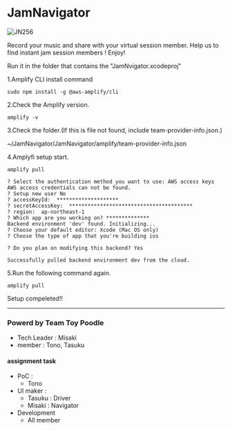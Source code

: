 # JamNavigator

![JN256](https://user-images.githubusercontent.com/34669114/145498929-dadff436-fe3c-4198-a269-2d0ac8fda85a.png)

Record your music and share with your virtual session member.
Help us to find instant jam session members !
Enjoy!

Run it in the folder that contains the "JamNvigator.xcodeproj"


1.Amplify CLI install command
```
sudo npm install -g @aws-amplify/cli
```

2.Check the Amplify version.
```
amplify -v
```

3.Check the folder.(If this is file not found, include team-provider-info.json.)

~/JamNavigator/JamNavigator/amplify/team-provider-info.json


4.Amplyfi setup start.
```
amplify pull
```

```
? Select the authentication method you want to use: AWS access keys
AWS access credentials can not be found.
? Setup new user No
? accessKeyId:  ********************
? secretAccessKey:  ****************************************
? region:  ap-northeast-1
? Which app are you working on? **************
Backend environment 'dev' found. Initializing...
? Choose your default editor: Xcode (Mac OS only)
? Choose the type of app that you're building ios

? Do you plan on modifying this backend? Yes

Successfully pulled backend environment dev from the cloud.
```
5.Run the following command again.

```
amplify pull
```

Setup compeleted!!

---
### Powerd by Team Toy Poodle
- Tech Leader : Misaki
- member : Tono, Tasuku

#### assignment task
- PoC : 
  - Tono
- UI maker : 
  - Tasuku : Driver
  - Misaki : Navigator
- Development
  - All member



